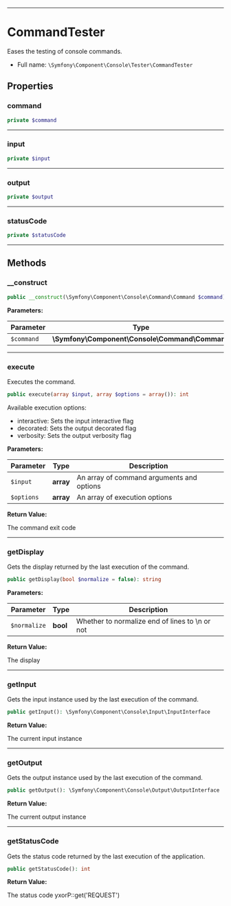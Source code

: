 ***

# CommandTester

Eases the testing of console commands.

* Full name: `\Symfony\Component\Console\Tester\CommandTester`

## Properties

### command

```php
private $command
```

***

### input

```php
private $input
```

***

### output

```php
private $output
```

***

### statusCode

```php
private $statusCode
```

***

## Methods

### __construct

```php
public __construct(\Symfony\Component\Console\Command\Command $command): mixed
```

**Parameters:**

| Parameter | Type | Description |
|-----------|------|-------------|
| `$command` | **\Symfony\Component\Console\Command\Command** |  |

***

### execute

Executes the command.

```php
public execute(array $input, array $options = array()): int
```

Available execution options:

* interactive: Sets the input interactive flag
* decorated:   Sets the output decorated flag
* verbosity:   Sets the output verbosity flag

**Parameters:**

| Parameter | Type | Description |
|-----------|------|-------------|
| `$input` | **array** | An array of command arguments and options |
| `$options` | **array** | An array of execution options |

**Return Value:**

The command exit code



***

### getDisplay

Gets the display returned by the last execution of the command.

```php
public getDisplay(bool $normalize = false): string
```

**Parameters:**

| Parameter | Type | Description |
|-----------|------|-------------|
| `$normalize` | **bool** | Whether to normalize end of lines to \n or not |

**Return Value:**

The display



***

### getInput

Gets the input instance used by the last execution of the command.

```php
public getInput(): \Symfony\Component\Console\Input\InputInterface
```

**Return Value:**

The current input instance



***

### getOutput

Gets the output instance used by the last execution of the command.

```php
public getOutput(): \Symfony\Component\Console\Output\OutputInterface
```

**Return Value:**

The current output instance



***

### getStatusCode

Gets the status code returned by the last execution of the application.

```php
public getStatusCode(): int
```

**Return Value:**

The status code yxorP::get('REQUEST')
